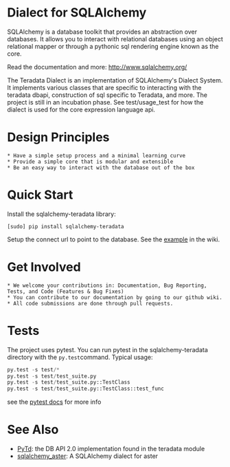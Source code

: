 Dialect for SQLAlchemy
===============================

 SQLAlchemy is a database toolkit that provides an abstraction over databases. It allows you to interact with relational databases using an object relational mapper or through a pythonic sql rendering engine known as the core. 

 Read the documentation and more: http://www.sqlalchemy.org/

 The Teradata Dialect is an implementation of SQLAlchemy's Dialect System. It implements various classes that are specific to interacting with the teradata dbapi, construction of sql specific to Teradata, and more. The project is still in an incubation phase. See test/usage_test for how the dialect is used for the core expression language api.

Design Principles
=================

    * Have a simple setup process and a minimal learning curve
    * Provide a simple core that is modular and extensible
    * Be an easy way to interact with the database out of the box


Quick Start
===========
Install the sqlalchemy-teradata library:

    [sudo] pip install sqlalchemy-teradata


Setup the connect url to point to the database. See the [example](https://github.com/Teradata/sqlalchemy-teradata/wiki/Examples#create-an-engine) in the wiki.


Get Involved
============

    * We welcome your contributions in: Documentation, Bug Reporting, Tests, and Code (Features & Bug Fixes)
    * You can contribute to our documentation by going to our github wiki.
    * All code submissions are done through pull requests. 

Tests
======
The project uses pytest. You can run pytest in the sqlalchemy-teradata directory with the ```py.test```command. Typical usage:

```python
py.test -s test/*
py.test -s test/test_suite.py
py.test -s test/test_suite.py::TestClass
py.test -s test/test_suite.py::TestClass::test_func
```

see the [pytest docs](http://pytest.org/latest/contents.html#toc) for more info

See Also
========

* [PyTd](https://github.com/Teradata/PyTd): the DB API 2.0 implementation found in the teradata module
* [sqlalchemy_aster](https://github.com/KarolTx/sqlalchemy_aster): A SQLAlchemy dialect for aster

